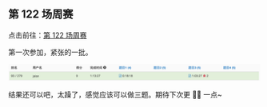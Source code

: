 ## 第 122 场周赛

点击前往：[第 122 场周赛](https://leetcode-cn.com/contest/weekly-contest-122)

第一次参加，紧张的一批。

![](/img/weekly-122.png)

结果还可以吧，太躁了，感觉应该可以做三题。期待下次更 🐂🍺 一点~

